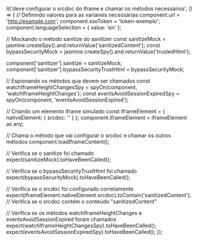 it('deve configurar o srcdoc do iframe e chamar os métodos necessários', () => {
  // Definindo valores para as variáveis necessárias
  component.url = 'http://example.com';
  component.ssoToken = 'token-exemplo';
  component.languageSelection = { value: 'en' };

  // Mockando o método sanitize do sanitizer
  const sanitizeMock = jasmine.createSpy().and.returnValue('sanitizedContent');
  const bypassSecurityMock = jasmine.createSpy().and.returnValue('trustedHtml');
  
  component['sanitizer'].sanitize = sanitizeMock;
  component['sanitizer'].bypassSecurityTrustHtml = bypassSecurityMock;

  // Espionando os métodos que devem ser chamados
  const watchIframeHeightChangesSpy = spyOn(component, 'watchIframeHeightChanges');
  const eventsAvoidSessionExpiredSpy = spyOn(component, 'eventsAvoidSessionExpired');

  // Criando um elemento iframe simulado
  const iframeElement = { nativeElement: { srcdoc: '' } };
  component.iframeElement = iframeElement as any;

  // Chama o método que vai configurar o srcdoc e chamar os outros métodos
  component.loadIframeContent();

  // Verifica se o sanitize foi chamado
  expect(sanitizeMock).toHaveBeenCalled();

  // Verifica se o bypassSecurityTrustHtml foi chamado
  expect(bypassSecurityMock).toHaveBeenCalled();

  // Verifica se o srcdoc foi configurado corretamente
  expect(iframeElement.nativeElement.srcdoc).toContain('sanitizedContent'); // Verifica se o srcdoc contém o conteúdo "sanitizedContent"

  // Verifica se os métodos watchIframeHeightChanges e eventsAvoidSessionExpired foram chamados
  expect(watchIframeHeightChangesSpy).toHaveBeenCalled();
  expect(eventsAvoidSessionExpiredSpy).toHaveBeenCalled();
});
